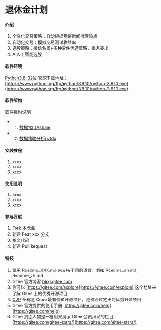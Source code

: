 # 退休金计划

#### 介绍

1. 个性化交易策略：自动根据网络新闻梳理热点
2. 自动化交易：模拟交易测试收益率
3. 选股策略：微信名家+多种软件优选策略，重点突出
4. AI人工智能选股

#### 软件环境
[Python3.8-32位](https://www.python.org/ftp/python/3.8.10/python-3.8.10.exe) 官网下载地址：[https://www.python.org/ftp/python/3.8.10/python-3.8.10.exe](https://www.python.org/ftp/python/3.8.10/python-3.8.10.exe)

#### 软件架构
软件架构说明
- 1. [数据接口Ashare](https://github.com/mpquant/Ashare) 
- 2. [数据策略分析pytdx](https://gitee.com/better319/pytdx) 


#### 安装教程

1.  xxxx
2.  xxxx
3.  xxxx

#### 使用说明

1.  xxxx
2.  xxxx
3.  xxxx

#### 参与贡献

1.  Fork 本仓库
2.  新建 Feat_xxx 分支
3.  提交代码
4.  新建 Pull Request


#### 特技

1.  使用 Readme\_XXX.md 来支持不同的语言，例如 Readme\_en.md, Readme\_zh.md
2.  Gitee 官方博客 [blog.gitee.com](https://blog.gitee.com)
3.  你可以 [https://gitee.com/explore](https://gitee.com/explore) 这个地址来了解 Gitee 上的优秀开源项目
4.  [GVP](https://gitee.com/gvp) 全称是 Gitee 最有价值开源项目，是综合评定出的优秀开源项目
5.  Gitee 官方提供的使用手册 [https://gitee.com/help](https://gitee.com/help)
6.  Gitee 封面人物是一档用来展示 Gitee 会员风采的栏目 [https://gitee.com/gitee-stars/](https://gitee.com/gitee-stars/)